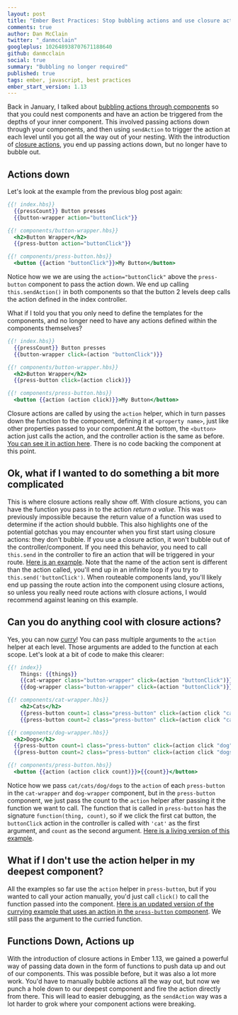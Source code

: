 ```yaml
---
layout: post
title: "Ember Best Practices: Stop bubbling actions and use closure actions"
comments: true
author: Dan McClain
twitter: "_danmcclain"
googleplus: 102648938707671188640
github: danmcclain
social: true
summary: "Bubbling no longer required"
published: true
tags: ember, javascript, best practices
ember_start_version: 1.13
---
```


Back in January, I talked about [bubbling actions through components][bubbles]
so that you could nest components and have an action be triggered from the
depths of your inner component. This involved passing actions down through your
components, and then using `sendAction` to trigger the action at each level
until you got all the way out of your nesting. With the introduction of
[closure actions][closure], you end up passing actions down, but no longer have
to bubble out.

## Actions down

Let's look at the example from the previous blog post again:

```hbs
{{! index.hbs}}
  {{pressCount}} Button presses
  {{button-wrapper action="buttonClick"}}

{{! components/button-wrapper.hbs}}
  <h2>Button Wrapper</h2>
  {{press-button action="buttonClick"}}

{{! components/press-button.hbs}}
  <button {{action "buttonClick"}}>My Button</button>
```

Notice how we we are using the `action="buttonClick"` above the `press-button`
component to pass the action down. We end up calling `this.sendAction()` in
both components so that the button 2 levels deep calls the action defined in
the index controller.

What if I told you that you only need to define the templates for the
components, and no longer need to have any actions defined within the
components themselves?

```hbs
{{! index.hbs}}
  {{pressCount}} Button presses
  {{button-wrapper click=(action "buttonClick")}}

{{! components/button-wrapper.hbs}}
  <h2>Button Wrapper</h2>
  {{press-button click=(action click)}}

{{! components/press-button.hbs}}
  <button {{action (action click)}}>My Button</button>
```

Closure actions are called by using the `action` helper, which in turn
passes down the function to the component, defining it at `<property
name>`, just like other properties passed to your component.At the
bottom, the `<button>` action just calls the action, and the controller
action is the same as before. [You can see it in action
here][simple-example]. There is no code backing the component at this
point.

## Ok, what if I wanted to do something a bit more complicated

This is where closure actions really show off. With closure actions, you can
have the function you pass in to the action *return a value*. This was
previously impossible because the return value of a function was used to
determine if the action should bubble. This also highlights one of the
potential gotchas you may encounter when you first start using closure actions:
they don't bubble. If you use a closure action, it won't bubble out of the
controller/component. If you need this behavior, you need to call `this.send`
in the controller to fire an action that will be triggered in your route. [Here
is an example][route-action]. Note that the name of the action sent is
different than the action called, you'll end up in an infinite loop if you try
to `this.send('buttonClick')`. When routeable components land, you'll likely
end up passing the route action into the component using closure actions, so
unless you really need route actions with closure actions, I would recommend
against leaning on this example.

## Can you do anything cool with closure actions?

Yes, you can now [curry][curry]! You can pass multiple arguments to the `action` helper
at each level. Those arguments are added to the function at each scope. Let's
look at a bit of code to make this clearer:

```hbs
{{! index}}
    Things: {{things}}
    {{cat-wrapper class="button-wrapper" click=(action "buttonClick")}}
    {{dog-wrapper class="button-wrapper" click=(action "buttonClick")}}

{{! components/cat-wrapper.hbs}}
    <h2>Cats</h2>
    {{press-button count=1 class="press-button" click=(action click "cat")}}
    {{press-button count=2 class="press-button" click=(action click "cats")}}

{{! components/dog-wrapper.hbs}}
  <h2>Dogs</h2>
  {{press-button count=1 class="press-button" click=(action click "dog")}}
  {{press-button count=2 class="press-button" click=(action click "dogs")}}

{{! components/press-button.hbs}}
  <button {{action (action click count)}}>{{count}}</button>
```

Notice how we pass `cat/cats/dog/dogs` to the `action` of each `press-button`
in the `cat-wrapper` and `dog-wrapper` component, but in the `press-button`
component, we just pass the count to the `action` helper after passing it the
function we want to call. The function that is called in `press-button` has the
signature `function(thing, count)`, so if we click the first cat button, the
`buttonClick` action in the controller is called with `'cat'` as the first
argument, and `count` as the second argument. [Here is a living version of
this example][currying-action].

## What if I don't use the action helper in my deepest component?

All the examples so far use the `action` helper in `press-button`, but if you
wanted to call your action manually, you'd just call `click()` to
call the function passed into the component. [Here is an updated version of the
currying example that uses an action in the `press-button`
component][explicit-call]. We still pass the argument to the curried function.

## Functions Down, Actions up

With the introduction of closure actions in Ember 1.13, we gained a powerful way
of passing data down in the form of functions to push data up and out of our
components. This was possible before, but it was also a lot more work. You'd
have to manually bubble actions all the way out, but now we punch a hole down
to our deepest component and fire the action directly from there. This will
lead to easier debugging, as the `sendAction` way was a lot harder to grok
where your component actions were breaking.

[explicit-call]: http://jsbin.com/logawi/4/edit?html,js,output
[currying-action]: http://jsbin.com/logawi/3/edit?html,js,output
[curry]: https://en.wikipedia.org/wiki/Currying
[route-action]: http://jsbin.com/logawi/2/edit?html,js,output
[simple-example]: http://jsbin.com/logawi/1/edit?html,js,output
[closure]: http://emberjs.com/blog/2015/06/12/ember-1-13-0-released.html#toc_closure-actions
[bubbles]: https://dockyard.com/blog/2015/01/28/bubbling-actions-through-components
